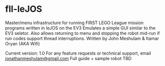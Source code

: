 # fll-leJOS
Master/menu infrastructure for running FIRST LEGO League mission programs written in leJOS on the EV3
Emulates a simple GUI similar to the EV3 seletor. Also allows returning to menu and stopping the robot mid-run if run codes support thread interruptions.
Written by John Meshulam & Itamar Oryan (AKA Wifi)

Current version: 1.0
For any feature requests or technical support, email jonathanmeshulam@gmail.com
Full guide + sample robot TBD
